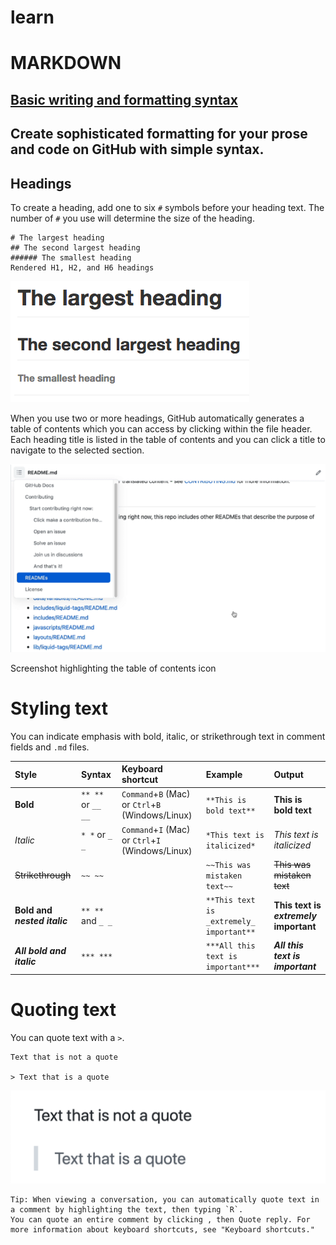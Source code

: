 # learn
# MARKDOWN
## [Basic writing and formatting syntax](https://docs.github.com/en/get-started/writing-on-github/getting-started-with-writing-and-formatting-on-github/basic-writing-and-formatting-syntax)
## Create sophisticated formatting for your prose and code on GitHub with simple syntax.
## Headings
To create a heading, add one to six `#` symbols before your heading text. The number of `#` you use will determine the size of the heading.

```
# The largest heading
## The second largest heading
###### The smallest heading
Rendered H1, H2, and H6 headings
```
![Headings](./image/headings-rendered.png)

When you use two or more headings, GitHub automatically generates a table of contents which you can access by clicking  within the file header. Each heading title is listed in the table of contents and you can click a title to navigate to the selected section.

![headings](./image/headings_toc.png)

Screenshot highlighting the table of contents icon

# Styling text
You can indicate emphasis with bold, italic, or strikethrough text in comment fields and `.md` files.

|Style	|Syntax	|Keyboard shortcut	|Example	|Output|
|:------ |:------|:------ |:------ |:------|
|**Bold**|	`** **` or `__ __	`|`Command`+`B` (Mac) or `Ctrl`+`B` (Windows/Linux)	|`**This is bold text**`|	**This is bold text** |
|*Italic*|`* *` or `_ _`| `Command`+`I` (Mac) or `Ctrl`+`I` (Windows/Linux) | `*This text is italicized*` | *This text is italicized* |
|~~Strikethrough~~|`~~ ~~`|  | `~~This was mistaken text~~` | ~~This was mistaken text~~ |
|**Bold and _nested italic_**| `** **` and `_ _` |  | `**This text is _extremely_ important**` | **This text is _extremely_ important** |
|***All bold and italic***| `*** ***` |  | `***All this text is important***` | ***All this text is important*** |

# Quoting text
You can quote text with a `>`.
```
Text that is not a quote

> Text that is a quote
```

![Quoting text](./image/quoted-text-rendered.png)


```
Tip: When viewing a conversation, you can automatically quote text in a comment by highlighting the text, then typing `R`. 
You can quote an entire comment by clicking , then Quote reply. For more information about keyboard shortcuts, see "Keyboard shortcuts."
```
